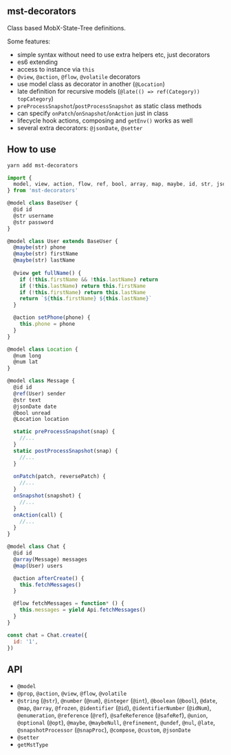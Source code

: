 ## mst-decorators

Class based MobX-State-Tree definitions.

Some features:
- simple syntax without need to use extra helpers etc, just decorators
- es6 extending
- access to instance via `this`
- `@view`, `@action`, `@flow`, `@volatile` decorators
- use model class as decorator in another (`@Location`)
- late definition for recursive models (`@late(() => ref(Category)) topCategory`)
- `preProcessSnapshot`/`postProcessSnapshot` as static class methods
- can specify `onPatch`/`onSnapshot`/`onAction` just in class
- lifecycle hook actions, composing and `getEnv()` works as well
- several extra decorators: `@jsonDate`, `@setter`

## How to use

```bash
yarn add mst-decorators
```

```js
import {
  model, view, action, flow, ref, bool, array, map, maybe, id, str, jsonDate,
} from 'mst-decorators'

@model class BaseUser {
  @id id
  @str username
  @str password
}

@model class User extends BaseUser {
  @maybe(str) phone
  @maybe(str) firstName
  @maybe(str) lastName
  
  @view get fullName() {
    if (!this.firstName && !this.lastName) return
    if (!this.lastName) return this.firstName
    if (!this.firstName) return this.lastName
    return `${this.firstName} ${this.lastName}`
  }

  @action setPhone(phone) {
    this.phone = phone
  }
}

@model class Location {
  @num long
  @num lat
}

@model class Message {
  @id id
  @ref(User) sender
  @str text
  @jsonDate date
  @bool unread
  @Location location

  static preProcessSnapshot(snap) {
    //...
  }
  static postProcessSnapshot(snap) {
    //...
  }
  
  onPatch(patch, reversePatch) {
    //...
  }
  onSnapshot(snapshot) {
    //...
  }
  onAction(call) {
    //...
  }
}

@model class Chat {
  @id id
  @array(Message) messages
  @map(User) users

  @action afterCreate() {
    this.fetchMessages()
  }

  @flow fetchMessages = function* () {
    this.messages = yield Api.fetchMessages()
  }
}

const chat = Chat.create({
  id: '1',
})
```

## API

- `@model`
- `@prop`, `@action`, `@view`, `@flow`, `@volatile`
- `@string` (`@str`), `@number` (`@num`), `@integer` (`@int`),
`@boolean` (`@bool`), `@date`, `@map`, `@array`, `@frozen`,
`@identifier` (`@id`), `@identifierNumber` (`@idNum`), `@enumeration`,
`@reference` (`@ref`), `@safeReference` (`@safeRef`), `@union`,
`@optional` (`@opt`), `@maybe`, `@maybeNull`, `@refinement`, `@undef`, `@nul`,
`@late`, `@snapshotProcessor` (`@snapProc`), `@compose`, `@custom`, `@jsonDate`
- `@setter`
- `getMstType`
